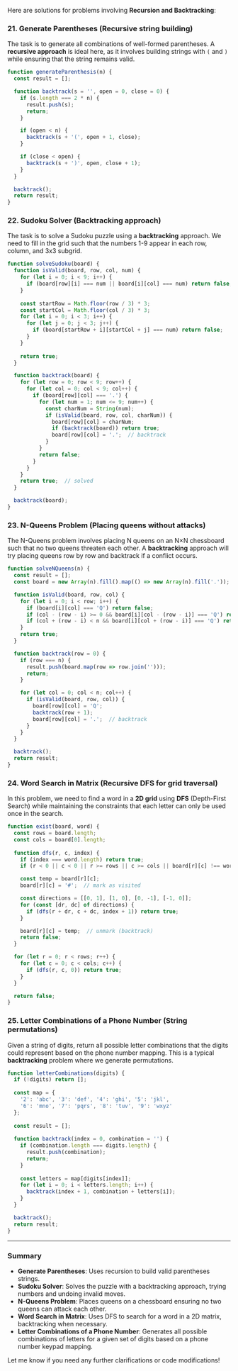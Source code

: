 Here are solutions for problems involving **Recursion and Backtracking**:

### 21. **Generate Parentheses (Recursive string building)**

The task is to generate all combinations of well-formed parentheses. A **recursive approach** is ideal here, as it involves building strings with `(` and `)` while ensuring that the string remains valid.

```javascript
function generateParenthesis(n) {
  const result = [];

  function backtrack(s = '', open = 0, close = 0) {
    if (s.length === 2 * n) {
      result.push(s);
      return;
    }

    if (open < n) {
      backtrack(s + '(', open + 1, close);
    }

    if (close < open) {
      backtrack(s + ')', open, close + 1);
    }
  }

  backtrack();
  return result;
}
```

### 22. **Sudoku Solver (Backtracking approach)**

The task is to solve a Sudoku puzzle using a **backtracking** approach. We need to fill in the grid such that the numbers 1-9 appear in each row, column, and 3x3 subgrid.

```javascript
function solveSudoku(board) {
  function isValid(board, row, col, num) {
    for (let i = 0; i < 9; i++) {
      if (board[row][i] === num || board[i][col] === num) return false;
    }
    
    const startRow = Math.floor(row / 3) * 3;
    const startCol = Math.floor(col / 3) * 3;
    for (let i = 0; i < 3; i++) {
      for (let j = 0; j < 3; j++) {
        if (board[startRow + i][startCol + j] === num) return false;
      }
    }
    
    return true;
  }

  function backtrack(board) {
    for (let row = 0; row < 9; row++) {
      for (let col = 0; col < 9; col++) {
        if (board[row][col] === '.') {
          for (let num = 1; num <= 9; num++) {
            const charNum = String(num);
            if (isValid(board, row, col, charNum)) {
              board[row][col] = charNum;
              if (backtrack(board)) return true;
              board[row][col] = '.';  // backtrack
            }
          }
          return false;
        }
      }
    }
    return true;  // solved
  }

  backtrack(board);
}
```

### 23. **N-Queens Problem (Placing queens without attacks)**

The N-Queens problem involves placing N queens on an N×N chessboard such that no two queens threaten each other. A **backtracking** approach will try placing queens row by row and backtrack if a conflict occurs.

```javascript
function solveNQueens(n) {
  const result = [];
  const board = new Array(n).fill().map(() => new Array(n).fill('.'));

  function isValid(board, row, col) {
    for (let i = 0; i < row; i++) {
      if (board[i][col] === 'Q') return false;
      if (col - (row - i) >= 0 && board[i][col - (row - i)] === 'Q') return false;
      if (col + (row - i) < n && board[i][col + (row - i)] === 'Q') return false;
    }
    return true;
  }

  function backtrack(row = 0) {
    if (row === n) {
      result.push(board.map(row => row.join('')));
      return;
    }

    for (let col = 0; col < n; col++) {
      if (isValid(board, row, col)) {
        board[row][col] = 'Q';
        backtrack(row + 1);
        board[row][col] = '.';  // backtrack
      }
    }
  }

  backtrack();
  return result;
}
```

### 24. **Word Search in Matrix (Recursive DFS for grid traversal)**

In this problem, we need to find a word in a **2D grid** using **DFS** (Depth-First Search) while maintaining the constraints that each letter can only be used once in the search.

```javascript
function exist(board, word) {
  const rows = board.length;
  const cols = board[0].length;
  
  function dfs(r, c, index) {
    if (index === word.length) return true;
    if (r < 0 || c < 0 || r >= rows || c >= cols || board[r][c] !== word[index]) return false;

    const temp = board[r][c];
    board[r][c] = '#';  // mark as visited

    const directions = [[0, 1], [1, 0], [0, -1], [-1, 0]];
    for (const [dr, dc] of directions) {
      if (dfs(r + dr, c + dc, index + 1)) return true;
    }

    board[r][c] = temp;  // unmark (backtrack)
    return false;
  }

  for (let r = 0; r < rows; r++) {
    for (let c = 0; c < cols; c++) {
      if (dfs(r, c, 0)) return true;
    }
  }

  return false;
}
```

### 25. **Letter Combinations of a Phone Number (String permutations)**

Given a string of digits, return all possible letter combinations that the digits could represent based on the phone number mapping. This is a typical **backtracking** problem where we generate permutations.

```javascript
function letterCombinations(digits) {
  if (!digits) return [];
  
  const map = {
    '2': 'abc', '3': 'def', '4': 'ghi', '5': 'jkl',
    '6': 'mno', '7': 'pqrs', '8': 'tuv', '9': 'wxyz'
  };
  
  const result = [];
  
  function backtrack(index = 0, combination = '') {
    if (combination.length === digits.length) {
      result.push(combination);
      return;
    }
    
    const letters = map[digits[index]];
    for (let i = 0; i < letters.length; i++) {
      backtrack(index + 1, combination + letters[i]);
    }
  }

  backtrack();
  return result;
}
```

---

### Summary

- **Generate Parentheses**: Uses recursion to build valid parentheses strings.
- **Sudoku Solver**: Solves the puzzle with a backtracking approach, trying numbers and undoing invalid moves.
- **N-Queens Problem**: Places queens on a chessboard ensuring no two queens can attack each other.
- **Word Search in Matrix**: Uses DFS to search for a word in a 2D matrix, backtracking when necessary.
- **Letter Combinations of a Phone Number**: Generates all possible combinations of letters for a given set of digits based on a phone number keypad mapping.

Let me know if you need any further clarifications or code modifications!